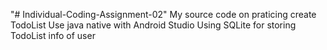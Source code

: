 "# Individual-Coding-Assignment-02" 
My source code on praticing create TodoList
Use java native with Android Studio
Using SQLite for storing TodoList info of user
